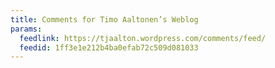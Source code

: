 ```yaml
---
title: Comments for Timo Aaltonen’s Weblog
params:
  feedlink: https://tjaalton.wordpress.com/comments/feed/
  feedid: 1ff3e1e212b4ba0efab72c509d081033
---
```


